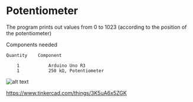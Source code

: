 # Potentiometer

The program prints out values from 0 to 1023 (according to the position of the potentiometer)

Components needed

    Quantity	Component 

        1           Arduino Uno R3
        1           250 kΩ, Potentiometer
    

![alt text](https://github.com/khairulfaisal97/MCTE4342-Embedded-System-Design/Week_5/EXP_1/EXP_1.png?raw=true)

https://www.tinkercad.com/things/3K5uA6x5ZGK
